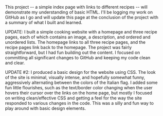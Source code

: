 This project -- a simple index page with links to different recipes -- will demonstrate my understanding of basic HTML. I'll be logging my work on GitHub as I go and will update this page at the conclusion of the project with a summary of what I built and learned.

UPDATE: I built a simple cooking website with a homepage and three recipe pages, each of which contains an image, a description, and ordered and unordered lists. The homepage links to all three recipe pages, and the recipe pages link back to the homepage. The project was fairly straightforward, but I had fun building out the content. I focused on committing all significant changes to GitHub and keeping my code clean and clear.

UPDATE #2: I produced a basic design for the website using CSS. The look of the site is minimal, visually intense, and hopefully somewhat funny, aggressively alternating between the colors of the Italian flag. I added some fun little flourishes, such as the text/border color changing when the user hovers their cursor over the links on the home page, but mostly I focused on writing clean/effective CSS and getting a feel for the way the site responded to various changes in the code. This was a silly and fun way to play around with basic design elements.